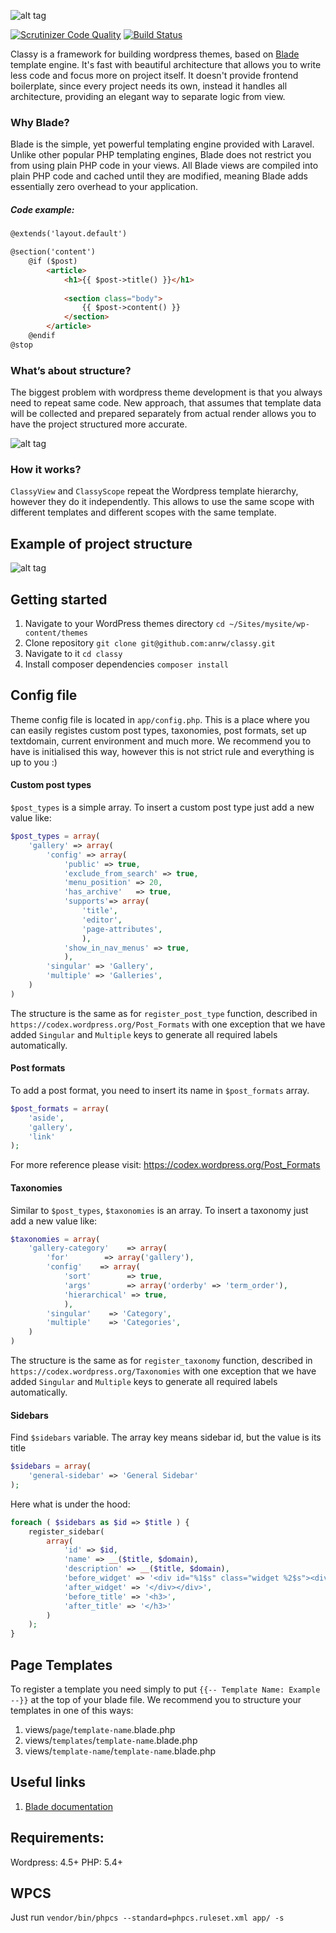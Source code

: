![alt tag](http://i.imgur.com/2TgPJNk.png)

[![Scrutinizer Code Quality](https://scrutinizer-ci.com/g/anrw/classy/badges/quality-score.png?b=master)](https://scrutinizer-ci.com/g/anrw/classy/?branch=master)
[![Build Status](https://scrutinizer-ci.com/g/anrw/classy/badges/build.png?b=master)](https://scrutinizer-ci.com/g/anrw/classy/build-status/master)


Classy is a framework for building wordpress themes, based on [Blade](https://laravel.com/docs/5.1/blade) template engine. It's fast with beautiful architecture that allows you to write less code and focus more on project itself. It doesn't provide frontend boilerplate, since every project needs its own, instead it handles all architecture, providing an elegant way to separate logic from view.

### Why Blade?

Blade is the simple, yet powerful templating engine provided with Laravel. Unlike other popular PHP templating engines, Blade does not restrict you from using plain PHP code in your views. All Blade views are compiled into plain PHP code and cached until they are modified, meaning Blade adds essentially zero overhead to your application.

##### Code example:

```html
@extends('layout.default')

@section('content')
	@if ($post)
		<article>
			<h1>{{ $post->title() }}</h1>
			
			<section class="body">
				{{ $post->content() }}
			</section>
		</article>
	@endif
@stop
```

### What’s about structure?

The biggest problem with wordpress theme development is that you always need to repeat same code.  New approach, that assumes that template data will be collected and prepared separately from actual render allows you to have the project structured more accurate.

![alt tag](http://i.imgur.com/u28abeN.png)


### How it works?

`ClassyView` and `ClassyScope` repeat the Wordpress template hierarchy, however they do it independently. This allows to use the same scope with different templates and different scopes with the same template.

## Example of project structure
![alt tag](http://i.imgur.com/7BUl5lR.png)


## Getting started
1. Navigate to your WordPress themes directory `cd ~/Sites/mysite/wp-content/themes`
2. Clone repository `git clone git@github.com:anrw/classy.git`
3. Navigate to it `cd classy`
4. Install composer dependencies `composer install`

## Config file
Theme config file is located in `app/config.php`. This is a place where you can easily registes custom post types, taxonomies, post formats, set up textdomain, current environment and much more. We recommend you to have is initialised this way, however this is not strict rule and everything is up to you :)

#### Custom post types

`$post_types` is a simple array. To insert a custom post type just add a new value like:

```php
$post_types = array(
	'gallery' => array(
		'config' => array(
			'public' => true,
			'exclude_from_search' => true,
			'menu_position' => 20,
			'has_archive'   => true,
			'supports'=> array(
				'title',
				'editor',
				'page-attributes',
				),
			'show_in_nav_menus' => true,
			),
		'singular' => 'Gallery',
		'multiple' => 'Galleries',
	)
)
```

The structure is the same as for `register_post_type` function, described in `https://codex.wordpress.org/Post_Formats` with one exception that we have added `Singular` and `Multiple` keys to generate all required labels automatically.

#### Post formats

To add a post format, you need to insert its name in `$post_formats` array. 

```php
$post_formats = array(
	'aside', 
	'gallery', 
	'link'
);
```

For more reference please visit: https://codex.wordpress.org/Post_Formats


#### Taxonomies

Similar to `$post_types`, `$taxonomies` is an array. To insert a taxonomy just add a new value like:

```php
$taxonomies = array(
	'gallery-category'    => array(
		'for'        => array('gallery'),
		'config'    => array(
			'sort'        => true,
			'args'        => array('orderby' => 'term_order'),
			'hierarchical' => true,
			),
		'singular'    => 'Category',
		'multiple'    => 'Categories',
	)
)
```

The structure is the same as for `register_taxonomy` function, described in `https://codex.wordpress.org/Taxonomies` with one exception that we have added `Singular` and `Multiple` keys to generate all required labels automatically.

#### Sidebars

Find `$sidebars` variable. The array key means sidebar id, but the value is its title
```php
$sidebars = array(
	'general-sidebar' => 'General Sidebar'
);
```

Here what is under the hood:
```php
foreach ( $sidebars as $id => $title ) {
	register_sidebar(
		array(
			'id' => $id,
			'name' => __($title, $domain),
			'description' => __($title, $domain),
			'before_widget' => '<div id="%1$s" class="widget %2$s"><div class="widget-inner">',
			'after_widget' => '</div></div>',
			'before_title' => '<h3>',
			'after_title' => '</h3>'
		)
	);
}
```

## Page Templates

To register a template you need simply to put `{{-- Template Name: Example --}}` at the top of your blade file. 
We recommend you to structure your templates in one of this ways:

1. views/`page`/`template-name`.blade.php
2. views/`templates`/`template-name`.blade.php
3. views/`template-name`/`template-name`.blade.php

## Useful links
1. [Blade documentation](https://laravel.com/docs/5.1/blade)

## Requirements:

Wordpress: 4.5+
PHP: 5.4+

## WPCS

Just run `vendor/bin/phpcs --standard=phpcs.ruleset.xml app/ -s`
